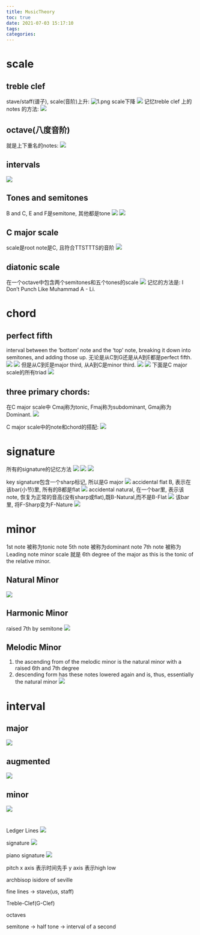 ```yaml
---
title: MusicTheory
toc: true
date: 2021-07-03 15:17:10
tags:
categories:
---
```

# scale

## treble clef
stave/staff(谱子), scale(音阶)上升:
![1.png](1.png)
scale下降
![](2.png)
记忆treble clef 上的notes 的方法:
![](3.png)

## octave(八度音阶)
就是上下重名的notes:
![](4.png)

## intervals
![](5.png)

## Tones and semitones
B and C, E and F是semitone, 其他都是tone
![](6.png)
![](7.png)

## C major scale
scale是root note是C, 且符合TTSTTTS的音阶
![](8.png)

##  diatonic scale
在一个octave中包含两个semitones和五个tones的scale
![](9.png)
记忆的方法是:
I Don’t Punch Like Muhammad A - Li. 



# chord

## perfect fifth
interval between the ‘bottom’ note and the ‘top’ note, breaking it down into semitones, and adding those up.
无论是从C到G还是从A到E都是perfect fifth.
![](10.png)
![](11.png)
但是从C到E是major third, 从A到C是minor third.
![](12.png)
![](13.png)
下面是C major scale的所有triad
![](14.png)

## three primary chords:
在C major scale中 Cmaj称为tonic, Fmaj称为subdominant, Gmaj称为Dominant.
![](15.png)

C major scale中的note和chord的搭配:
![](16.png)


# signature

所有的signature的记忆方法
![](17.png)
![](17-1.png)
![](17-2.png)



key signature包含一个sharp标记, 所以是G major
![](18.png)
accidental flat B, 表示在该bar(小节)里, 所有的B都是flat
![](19.png)
accidental natural, 在一个bar里, 表示该note, 恢复为正常的音高(没有sharp或flat),既B-Natural,而不是B-Flat
![](20.png)
该bar里, 将F-Sharp变为F-Nature
![](21.png)

# minor
1st note 被称为tonic note
5th note 被称为dominant note
7th note 被称为Leading note
minor scale 就是 6th degree of the major as this is the tonic of the relative minor.

## Natural Minor
![](22.png)

## Harmonic Minor
raised 7th by semitone
![](23.png)

## Melodic Minor
1. the ascending from of the melodic minor is the natural minor with a raised 6th and 7th degree
2. descending form has these notes lowered again and is, thus, essentially the natural minor
![](24.png)


# interval
## major
![](25.png)
## augmented
![](26.png)
## minor
![](27.png)



# 
Ledger Lines
![](28.png)

signature
![](29.png)

piano signature
![](30.png)




pitch
x axis 表示时间先手
y axis 表示high low


archbisop isidore of seville

fine lines -> stave(us, staff)

Treble-Clef(G-Clef)

octaves

semitone -> half
tone -> interval of a second

